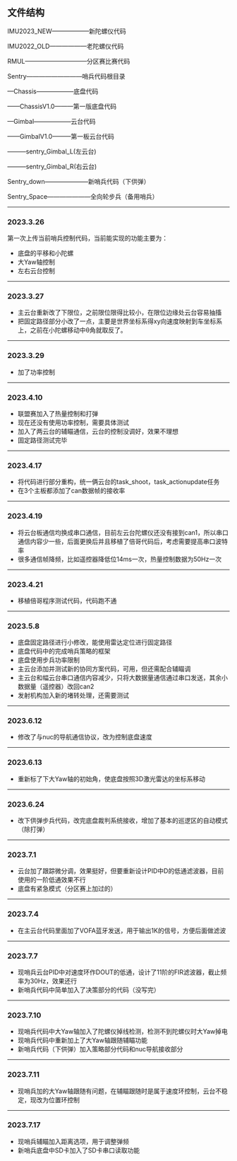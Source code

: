 ## 文件结构

IMU2023_NEW——————新陀螺仪代码

IMU2022_OLD——————老陀螺仪代码

RMUL——————————分区赛比赛代码

Sentry—————————哨兵代码根目录

—Chassis——————底盘代码

——ChassisV1.0———第一版底盘代码

—Gimbal——————云台代码

——GimbalV1.0———第一板云台代码

———sentry_Gimbal_L(左云台)

———sentry_Gimbal_R(右云台)

Sentry_down———————新哨兵代码（下供弹）

Sentry_Space———————全向轮步兵（备用哨兵）

---

### 2023.3.26

第一次上传当前哨兵控制代码，当前能实现的功能主要为：

+ 底盘的平移和小陀螺
+ 大Yaw轴控制
+ 左右云台控制

---

### 2023.3.27

+ 主云台重新改了下限位，之前限位限得比较小，在限位边缘处云台容易抽搐
+ 把固定路径部分小改了一点，主要是世界坐标系得xy向速度映射到车坐标系上，之前在小陀螺移动中θ角就取反了。

---

### 2023.3.29

+ 加了功率控制

---

### 2023.4.10

+ 联盟赛加入了热量控制和打弹
+ 现在还没有使用功率控制，需要具体测试
+ 加入了两云台的辅瞄通信，云台的控制没调好，效果不理想
+ 固定路径测试完毕

---

### 2023.4.17

+ 将代码进行部分重构，统一俩云台的task_shoot，task_actionupdate任务
+ 在3个主板都添加了can数据帧的接收率

---

### 2023.4.19

+ 将云台板通信均换成串口通信，目前左云台陀螺仪还没有接到can1，所以串口通信内容少一些，后面更换后并且移植了倍哥代码后，考虑需要提高串口波特率
+ 很多通信帧降频，比如遥控器降低位14ms一次，热量控制数据为50Hz一次

---

### 2023.4.21

+ 移植倍哥程序测试代码，代码跑不通

---

### 2023.5.8

+ 底盘固定路径进行小修改，能使用雷达定位进行固定路径
+ 底盘代码中的完成哨兵策略的框架
+ 底盘使用步兵功率限制
+ 主云台添加并测试新的协同方案代码，可用，但还需配合辅瞄调
+ 主云台和幅云台串口通信内容减少，只将大数据量通信通过串口发送，其余小数据量（遥控器）改回can2
+ 发射机构加入新的堵转处理，还需要测试

---

### 2023.6.12

+ 修改了与nuc的导航通信协议，改为控制底盘速度

---

### 2023.6.13

+ 重新标了下大Yaw轴的初始角，使底盘按照3D激光雷达的坐标系移动

---

### 2023.6.24

+ 改下供弹步兵代码，改完底盘裁判系统接收，增加了基本的巡逻区的自动模式（除打弹）

---

### 2023.7.1

+ 云台加了跟踪微分调，效果挺好，但要重新设计PID中D的低通滤波器，目前使用的一阶低通效果不行
+ 底盘有紧急模式（分区赛上加过的）

---

### 2023.7.4

+ 在主云台代码里面加了VOFA蓝牙发送，用于输出1K的信号，方便后面做滤波

---

### 2023.7.7

+ 现哨兵云台PID中对速度环作DOUT的低通，设计了11阶的FIR滤波器，截止频率为30Hz，效果还行
+ 新哨兵代码中简单加入了决策部分的代码（没写完）

---

### 2023.7.10

+ 现哨兵代码中大Yaw轴加入了陀螺仪掉线检测，检测不到陀螺仪时大Yaw掉电
+ 现哨兵代码中重新加上了大Yaw轴跟随辅瞄功能
+ 新哨兵代码（下供弹）加入策略部分代码和nuc导航接收部分

---

### 2023.7.11

+ 现哨兵加的大Yaw轴跟随有问题，在辅瞄跟随时是属于速度环控制，云台不稳定，现改为位置环控制

---

### 2023.7.17

+ 现哨兵辅瞄加入距离选项，用于调整弹频
+ 新哨兵底盘中SD卡加入了SD卡串口读取功能

